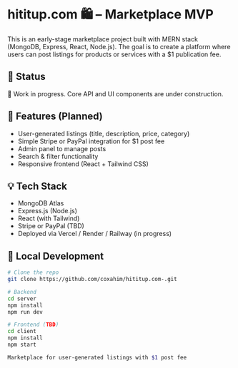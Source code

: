 # hititup.com 🛍️ – Marketplace MVP

This is an early-stage marketplace project built with MERN stack (MongoDB, Express, React, Node.js). The goal is to create a platform where users can post listings for products or services with a $1 publication fee.

## 🚧 Status
🧪 Work in progress. Core API and UI components are under construction.

## 🔧 Features (Planned)
- User-generated listings (title, description, price, category)
- Simple Stripe or PayPal integration for $1 post fee
- Admin panel to manage posts
- Search & filter functionality
- Responsive frontend (React + Tailwind CSS)

## 💡 Tech Stack
- MongoDB Atlas
- Express.js (Node.js)
- React (with Tailwind)
- Stripe or PayPal (TBD)
- Deployed via Vercel / Render / Railway (in progress)

## 🚀 Local Development

```bash
# Clone the repo
git clone https://github.com/coxahim/hititup.com-.git

# Backend
cd server
npm install
npm run dev

# Frontend (TBD)
cd client
npm install
npm start

Marketplace for user-generated listings with $1 post fee
